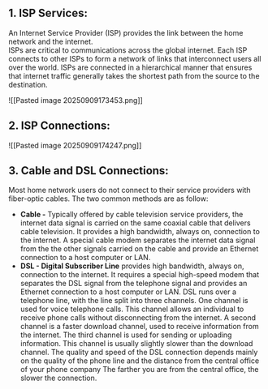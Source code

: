 ## 1. ISP Services:
An Internet Service Provider (ISP) provides the link between the home network and the internet.   
ISPs are critical to communications across the global internet. Each ISP connects to other ISPs to form a network of links that interconnect users all over the world. ISPs are connected in a hierarchical manner that ensures that internet traffic generally takes the shortest path from the source to the destination.

![[Pasted image 20250909173453.png]]

## 2. ISP Connections:
![[Pasted image 20250909174247.png]]

## 3. Cable and DSL Connections:
Most home network users do not connect to their service providers with fiber-optic cables. The two common methods are as follow:

- **Cable -** Typically offered by cable television service providers, the internet data signal is carried on the same coaxial cable that delivers cable television. It provides a high bandwidth, always on, connection to the internet. A special cable modem separates the internet data signal from the the other signals carried on the cable and provide an Ethernet connection to a host computer or LAN.
- **DSL - Digital Subscriber Line** provides high bandwidth, always on, connection to the internet. It requires a special high-speed modem that separates the DSL signal from the telephone signal and provides an Ethernet connection to a host computer or LAN. DSL runs over a telephone line, with the line split into three channels. One channel is used for voice telephone calls. This channel allows an individual to receive phone calls without disconnecting from the internet. A second channel is a faster download channel, used to receive information from the internet. The third channel is used for sending or uploading information. This channel is usually slightly slower than the download channel. The quality and speed of the DSL connection depends mainly on the quality of the phone line and the distance from the central office of your phone company The farther you are from the central office, the slower the connection.